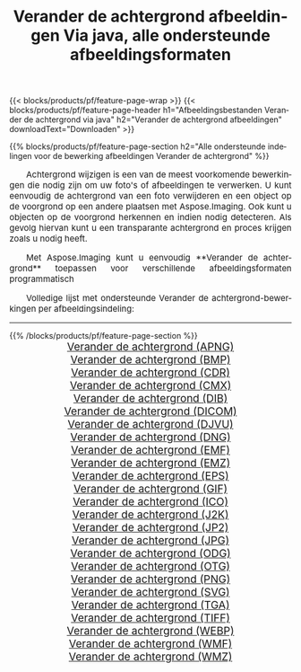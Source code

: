 ﻿---
title: Verander de achtergrond afbeeldingen Via java, alle ondersteunde afbeeldingsformaten 
weight: 3920
url: /nl/java/change-background 
lang: nl
langdirlevel: 2
locales: zh-hans,ja,it,ru,de,es,fr,nl,id,lt,pl,pt,vi,tr,ko,zh-hant,ar,hi,th,sv,cs,uk,he
description: Met behulp van Aspose.Imaging kunt u eenvoudig Verander de achtergrond afbeeldingen maken via java
---

{{< blocks/products/pf/feature-page-wrap >}}
{{< blocks/products/pf/feature-page-header h1="Afbeeldingsbestanden Verander de achtergrond via java" h2="Verander de achtergrond afbeeldingen" downloadText="Downloaden" >}}


{{% blocks/products/pf/feature-page-section  h2="Alle ondersteunde indelingen voor de bewerking afbeeldingen Verander de achtergrond" %}}
<p align="justify" style="text-indent:2em;font-size:15px;">
Achtergrond wijzigen is een van de meest voorkomende bewerkingen die nodig zijn om uw foto's of afbeeldingen te verwerken. U kunt eenvoudig de achtergrond van een foto verwijderen en een object op de voorgrond op een andere plaatsen met Aspose.Imaging. Ook kunt u objecten op de voorgrond herkennen en indien nodig detecteren. Als gevolg hiervan kunt u een transparante achtergrond en proces krijgen zoals u nodig heeft.
</p>
<p align="justify" style="text-indent:2em;font-size:15px;">
Met Aspose.Imaging kunt u eenvoudig **Verander de achtergrond** toepassen voor verschillende afbeeldingsformaten programmatisch
</p>
<p align="justify" style="text-indent:2em;font-size:15px;">
Volledige lijst met ondersteunde Verander de achtergrond-bewerkingen per afbeeldingsindeling:
</p>
<hr/>
{{% /blocks/products/pf/feature-page-section %}}
<div class="container-fluid productfamilypage bg-gray">
    <div class="convertypes bg-gray agp-content section">
        <div class="container">
		<div class="row other-converters" style="gap: 10px;font-size: 19px;text-align:center;">
		    <div class='col-md-2 other-converter remove-lp remove-rp'><a href="/imaging/nl/java/change-background/apng" style="padding:15px;">Verander de achtergrond (APNG)</a></div><div class='col-md-2 other-converter remove-lp remove-rp'><a href="/imaging/nl/java/change-background/bmp" style="padding:15px;">Verander de achtergrond (BMP)</a></div><div class='col-md-2 other-converter remove-lp remove-rp'><a href="/imaging/nl/java/change-background/cdr" style="padding:15px;">Verander de achtergrond (CDR)</a></div><div class='col-md-2 other-converter remove-lp remove-rp'><a href="/imaging/nl/java/change-background/cmx" style="padding:15px;">Verander de achtergrond (CMX)</a></div><div class='col-md-2 other-converter remove-lp remove-rp'><a href="/imaging/nl/java/change-background/dib" style="padding:15px;">Verander de achtergrond (DIB)</a></div><div class='col-md-2 other-converter remove-lp remove-rp'><a href="/imaging/nl/java/change-background/dicom" style="padding:15px;">Verander de achtergrond (DICOM)</a></div><div class='col-md-2 other-converter remove-lp remove-rp'><a href="/imaging/nl/java/change-background/djvu" style="padding:15px;">Verander de achtergrond (DJVU)</a></div><div class='col-md-2 other-converter remove-lp remove-rp'><a href="/imaging/nl/java/change-background/dng" style="padding:15px;">Verander de achtergrond (DNG)</a></div><div class='col-md-2 other-converter remove-lp remove-rp'><a href="/imaging/nl/java/change-background/emf" style="padding:15px;">Verander de achtergrond (EMF)</a></div><div class='col-md-2 other-converter remove-lp remove-rp'><a href="/imaging/nl/java/change-background/emz" style="padding:15px;">Verander de achtergrond (EMZ)</a></div><div class='col-md-2 other-converter remove-lp remove-rp'><a href="/imaging/nl/java/change-background/eps" style="padding:15px;">Verander de achtergrond (EPS)</a></div><div class='col-md-2 other-converter remove-lp remove-rp'><a href="/imaging/nl/java/change-background/gif" style="padding:15px;">Verander de achtergrond (GIF)</a></div><div class='col-md-2 other-converter remove-lp remove-rp'><a href="/imaging/nl/java/change-background/ico" style="padding:15px;">Verander de achtergrond (ICO)</a></div><div class='col-md-2 other-converter remove-lp remove-rp'><a href="/imaging/nl/java/change-background/j2k" style="padding:15px;">Verander de achtergrond (J2K)</a></div><div class='col-md-2 other-converter remove-lp remove-rp'><a href="/imaging/nl/java/change-background/jp2" style="padding:15px;">Verander de achtergrond (JP2)</a></div><div class='col-md-2 other-converter remove-lp remove-rp'><a href="/imaging/nl/java/change-background/jpg" style="padding:15px;">Verander de achtergrond (JPG)</a></div><div class='col-md-2 other-converter remove-lp remove-rp'><a href="/imaging/nl/java/change-background/odg" style="padding:15px;">Verander de achtergrond (ODG)</a></div><div class='col-md-2 other-converter remove-lp remove-rp'><a href="/imaging/nl/java/change-background/otg" style="padding:15px;">Verander de achtergrond (OTG)</a></div><div class='col-md-2 other-converter remove-lp remove-rp'><a href="/imaging/nl/java/change-background/png" style="padding:15px;">Verander de achtergrond (PNG)</a></div><div class='col-md-2 other-converter remove-lp remove-rp'><a href="/imaging/nl/java/change-background/svg" style="padding:15px;">Verander de achtergrond (SVG)</a></div><div class='col-md-2 other-converter remove-lp remove-rp'><a href="/imaging/nl/java/change-background/tga" style="padding:15px;">Verander de achtergrond (TGA)</a></div><div class='col-md-2 other-converter remove-lp remove-rp'><a href="/imaging/nl/java/change-background/tiff" style="padding:15px;">Verander de achtergrond (TIFF)</a></div><div class='col-md-2 other-converter remove-lp remove-rp'><a href="/imaging/nl/java/change-background/webp" style="padding:15px;">Verander de achtergrond (WEBP)</a></div><div class='col-md-2 other-converter remove-lp remove-rp'><a href="/imaging/nl/java/change-background/wmf" style="padding:15px;">Verander de achtergrond (WMF)</a></div><div class='col-md-2 other-converter remove-lp remove-rp'><a href="/imaging/nl/java/change-background/wmz" style="padding:15px;">Verander de achtergrond (WMZ)</a></div>
                </div>
        </div>
    </div>
</div>
<br/>
